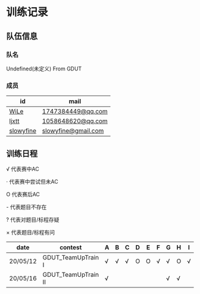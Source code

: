 # 训练记录

## 队伍信息
### 队名

Undefined(未定义) From GDUT

### 成员

| id                                                    | mail                      |
| ----------------------------------------------------- | ------------------------- |
| [WiLe](https://codeforces.com/profile/Wiggins)        | 1747384449@qq.com         |
| [ljxtt](https://codeforces.com/profile/Q_W_Q)         | 1058648620@qq.com         |
| [slowyfine](https://codeforces.com/profile/slowyfine) | slowyfine@gmail.com       |


## 训练日程

√  代表赛中AC

·   代表赛中尝试但未AC

O 代表赛后AC

\-  代表题目不存在

?  代表对题目/标程存疑

× 代表题目/标程有问



| date     | contest             | A    | B    | C    | D    | E    | F    | G    | H    | I    | J    | K    | L    | M    | N    |
| -------- | ------------------- | ---- | ---- | ---- | ---- | ---- | ---- | ---- | ---- | ---- | ---- | ---- | ---- | ---- | ---- |
| 20/05/12 | GDUT_TeamUpTrain I  | √    | √    | √    | O    | O    | √    | √    | O    | √    | O    |      | -    | -    | -    |
| 20/05/16 | GDUT_TeamUpTrain II | √    |      |      |      |      |      | √    | √    |      |      |      | -    | -    | -    |
